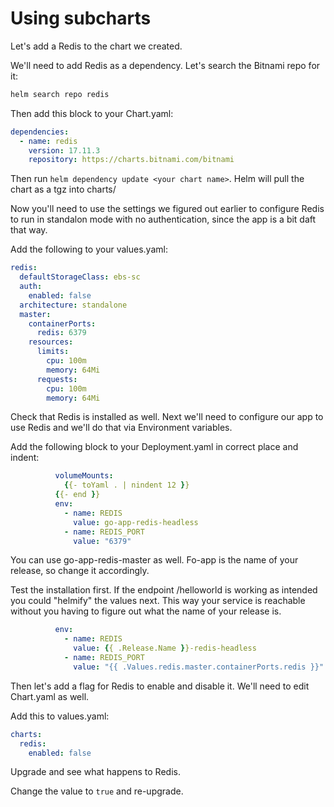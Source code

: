# Using subcharts

Let's add  a Redis to the chart we created.

We'll need to add Redis as a dependency. Let's search the Bitnami repo for it:
```sh
helm search repo redis
```

Then add this block to your Chart.yaml:
```yaml
dependencies:
  - name: redis
    version: 17.11.3
    repository: https://charts.bitnami.com/bitnami 
```

Then run `helm dependency update <your chart name>`. Helm will pull the chart as a tgz into charts/

Now you'll need to use the settings we figured out earlier to configure Redis to run in standalon mode
with no authentication, since the app is a bit daft that way.

Add the following to your values.yaml:
```yaml
redis:
  defaultStorageClass: ebs-sc
  auth:
    enabled: false
  architecture: standalone
  master:
    containerPorts:
      redis: 6379
    resources:
      limits:
        cpu: 100m
        memory: 64Mi
      requests:
        cpu: 100m
        memory: 64Mi
```

Check that Redis is installed as well. Next we'll need to configure our app to use Redis and we'll do that via Environment variables.

Add the following block to your Deployment.yaml in correct place and indent:
```yaml
          volumeMounts:
            {{- toYaml . | nindent 12 }}
          {{- end }}
          env:
            - name: REDIS
              value: go-app-redis-headless
            - name: REDIS_PORT
              value: "6379"          
```
You can use go-app-redis-master as well. Fo-app is the name of your release, so change it accordingly.

Test the installation first. If the endpoint /helloworld is working as intended you could "helmify" the values next. This way your service is reachable without you having to figure out what the name of your release is.

```yaml
          env:
            - name: REDIS
              value: {{ .Release.Name }}-redis-headless
            - name: REDIS_PORT
              value: "{{ .Values.redis.master.containerPorts.redis }}"
```

Then let's add a flag for Redis to enable and disable it. We'll need to edit Chart.yaml as well.

Add this to values.yaml:
```yaml
charts:
  redis:
    enabled: false
```

Upgrade and see what happens to Redis.

Change the value to `true` and re-upgrade.